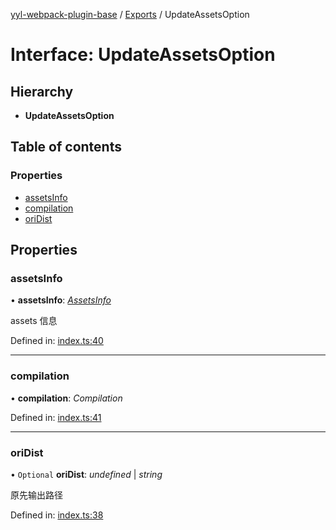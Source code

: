 [yyl-webpack-plugin-base](../README.md) / [Exports](../modules.md) / UpdateAssetsOption

# Interface: UpdateAssetsOption

## Hierarchy

* **UpdateAssetsOption**

## Table of contents

### Properties

- [assetsInfo](updateassetsoption.md#assetsinfo)
- [compilation](updateassetsoption.md#compilation)
- [oriDist](updateassetsoption.md#oridist)

## Properties

### assetsInfo

• **assetsInfo**: [*AssetsInfo*](assetsinfo.md)

assets 信息

Defined in: [index.ts:40](https://github.com/jackness1208/yyl-webpack-plugin-base/blob/12d5fa5/src/index.ts#L40)

___

### compilation

• **compilation**: *Compilation*

Defined in: [index.ts:41](https://github.com/jackness1208/yyl-webpack-plugin-base/blob/12d5fa5/src/index.ts#L41)

___

### oriDist

• `Optional` **oriDist**: *undefined* \| *string*

原先输出路径

Defined in: [index.ts:38](https://github.com/jackness1208/yyl-webpack-plugin-base/blob/12d5fa5/src/index.ts#L38)
